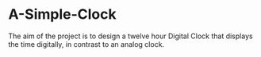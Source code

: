# A-Simple-Clock
The aim of the project is to design a twelve hour Digital Clock that displays the time digitally, in contrast to an analog clock.
